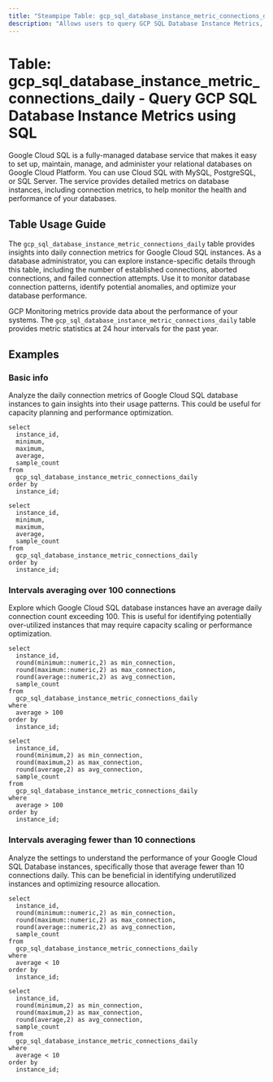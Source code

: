 ```yaml
---
title: "Steampipe Table: gcp_sql_database_instance_metric_connections_daily - Query GCP SQL Database Instance Metrics using SQL"
description: "Allows users to query GCP SQL Database Instance Metrics, specifically daily connection metrics for Google Cloud SQL instances, providing insights into database connection patterns and potential anomalies."
---
```


# Table: gcp_sql_database_instance_metric_connections_daily - Query GCP SQL Database Instance Metrics using SQL

Google Cloud SQL is a fully-managed database service that makes it easy to set up, maintain, manage, and administer your relational databases on Google Cloud Platform. You can use Cloud SQL with MySQL, PostgreSQL, or SQL Server. The service provides detailed metrics on database instances, including connection metrics, to help monitor the health and performance of your databases.

## Table Usage Guide

The `gcp_sql_database_instance_metric_connections_daily` table provides insights into daily connection metrics for Google Cloud SQL instances. As a database administrator, you can explore instance-specific details through this table, including the number of established connections, aborted connections, and failed connection attempts. Use it to monitor database connection patterns, identify potential anomalies, and optimize your database performance.

GCP Monitoring metrics provide data about the performance of your systems. The `gcp_sql_database_instance_metric_connections_daily` table provides metric statistics at 24 hour intervals for the past year.

## Examples

### Basic info
Analyze the daily connection metrics of Google Cloud SQL database instances to gain insights into their usage patterns. This could be useful for capacity planning and performance optimization.

```sql+postgres
select
  instance_id,
  minimum,
  maximum,
  average,
  sample_count
from
  gcp_sql_database_instance_metric_connections_daily
order by
  instance_id;
```

```sql+sqlite
select
  instance_id,
  minimum,
  maximum,
  average,
  sample_count
from
  gcp_sql_database_instance_metric_connections_daily
order by
  instance_id;
```

### Intervals averaging over 100 connections
Explore which Google Cloud SQL database instances have an average daily connection count exceeding 100. This is useful for identifying potentially over-utilized instances that may require capacity scaling or performance optimization.

```sql+postgres
select
  instance_id,
  round(minimum::numeric,2) as min_connection,
  round(maximum::numeric,2) as max_connection,
  round(average::numeric,2) as avg_connection,
  sample_count
from
  gcp_sql_database_instance_metric_connections_daily
where
  average > 100
order by
  instance_id;
```

```sql+sqlite
select
  instance_id,
  round(minimum,2) as min_connection,
  round(maximum,2) as max_connection,
  round(average,2) as avg_connection,
  sample_count
from
  gcp_sql_database_instance_metric_connections_daily
where
  average > 100
order by
  instance_id;
```

### Intervals averaging fewer than 10 connections
Analyze the settings to understand the performance of your Google Cloud SQL Database instances, specifically those that average fewer than 10 connections daily. This can be beneficial in identifying underutilized instances and optimizing resource allocation.

```sql+postgres
select
  instance_id,
  round(minimum::numeric,2) as min_connection,
  round(maximum::numeric,2) as max_connection,
  round(average::numeric,2) as avg_connection,
  sample_count
from
  gcp_sql_database_instance_metric_connections_daily
where
  average < 10
order by
  instance_id;
```

```sql+sqlite
select
  instance_id,
  round(minimum,2) as min_connection,
  round(maximum,2) as max_connection,
  round(average,2) as avg_connection,
  sample_count
from
  gcp_sql_database_instance_metric_connections_daily
where
  average < 10
order by
  instance_id;
```